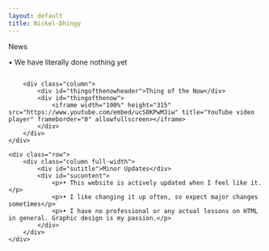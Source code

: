 ```yaml
---
layout: default
title: Nickel-Dhingy
---
```

<div class=container>
    <div class="row">
        <div class="column">
            <div id="newstitle">News</div>
            <div id="newscontent">
                <p>• We have literally done nothing yet</p>
            </div>
        </div>

        <div class="column">
            <div id="thingofthenowheader">Thing of the Now</div>
            <div id="thingofthenow">
                <iframe width="100%" height="315" src="https://www.youtube.com/embed/ucS8KPwMJiw" title="YouTube video player" frameborder="0" allowfullscreen></iframe>
            </div>
        </div>
    </div>

    <div class="row">
        <div class="column full-width">
            <div id="sutitle">Minor Updates</div>
            <div id="sucontent">
                <p>• This website is actively updated when I feel like it.</p>
                <p>• I like changing it up often, so expect major changes sometimes</p>
                <p>• I have no professional or any actual lessons on HTML in general. Graphic design is my passion.</p>
            </div>
        </div>
    </div>
</div>
